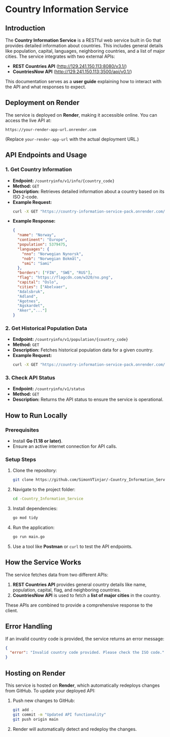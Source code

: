 # Country Information Service

## Introduction
The **Country Information Service** is a RESTful web service built in Go that provides detailed information about countries. This includes general details like population, capital, languages, neighboring countries, and a list of major cities. The service integrates with two external APIs:

- **REST Countries API** (http://129.241.150.113:8080/v3.1/)
- **CountriesNow API** (http://129.241.150.113:3500/api/v0.1/)

This documentation serves as a **user guide** explaining how to interact with the API and what responses to expect.

## Deployment on Render
The service is deployed on **Render**, making it accessible online. You can access the live API at:
```
https://your-render-app-url.onrender.com
```
(Replace `your-render-app-url` with the actual deployment URL.)

## API Endpoints and Usage
### 1. Get Country Information
- **Endpoint:** `/countryinfo/v1/info/{country_code}`
- **Method:** `GET`
- **Description:** Retrieves detailed information about a country based on its ISO 2-code.
- **Example Request:**
  ```sh
  curl -X GET "https://country-information-service-pack.onrender.com/countryinfo/v1/info/NO"
  ```
- **Example Response:**
  ```json
  {
    "name": "Norway",
    "continent": "Europe",
    "population": 5379475,
    "languages": {
      "nno": "Norwegian Nynorsk",
      "nob": "Norwegian Bokmål",
      "smi": "Sami"
    },
    "borders": ["FIN", "SWE", "RUS"],
    "flag": "https://flagcdn.com/w320/no.png",
    "capital": "Oslo",
    "cities": ["Abelvaer",
    "Adalsbruk",
    "Adland",
    "Agotnes",
    "Agskardet",
    "Aker","..."]
  }
  ```

### 2. Get Historical Population Data
- **Endpoint:** `/countryinfo/v1/population/{country_code}`
- **Method:** `GET`
- **Description:** Fetches historical population data for a given country.
- **Example Request:**
  ```sh
  curl -X GET "https://country-information-service-pack.onrender.com/countryinfo/v1/population/NO"
  ```

### 3. Check API Status
- **Endpoint:** `/countryinfo/v1/status`
- **Method:** `GET`
- **Description:** Returns the API status to ensure the service is operational.

## How to Run Locally
### Prerequisites
- Install **Go (1.18 or later)**.
- Ensure an active internet connection for API calls.

### Setup Steps
1. Clone the repository:
   ```sh
   git clone https://github.com/SimonVTinjar/-Country_Information_Service.git
   ```
2. Navigate to the project folder:
   ```sh
   cd -Country_Information_Service
   ```
3. Install dependencies:
   ```sh
   go mod tidy
   ```
4. Run the application:
   ```sh
   go run main.go
   ```
5. Use a tool like **Postman** or `curl` to test the API endpoints.

## How the Service Works
The service fetches data from two different APIs:
1. **REST Countries API** provides general country details like name, population, capital, flag, and neighboring countries.
2. **CountriesNow API** is used to fetch a **list of major cities** in the country.

These APIs are combined to provide a comprehensive response to the client.

## Error Handling
If an invalid country code is provided, the service returns an error message:
```json
{
  "error": "Invalid country code provided. Please check the ISO code."
}
```

## Hosting on Render
This service is hosted on **Render**, which automatically redeploys changes from GitHub. To update your deployed API:
1. Push new changes to GitHub:
   ```sh
   git add .
   git commit -m "Updated API functionality"
   git push origin main
   ```
2. Render will automatically detect and redeploy the changes.




